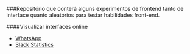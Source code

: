 ###Repositório que conterá alguns experimentos de frontend tanto de interface quanto aleatórios para testar habilidades front-end.

####Visualizar interfaces online

- [WhatsApp](http://marlysson.github.io/Frontend-Learning/WhatsApp/)
- [Slack Statistics](http://marlysson.github.io/Frontend-Learning/Slack-statistics/)
